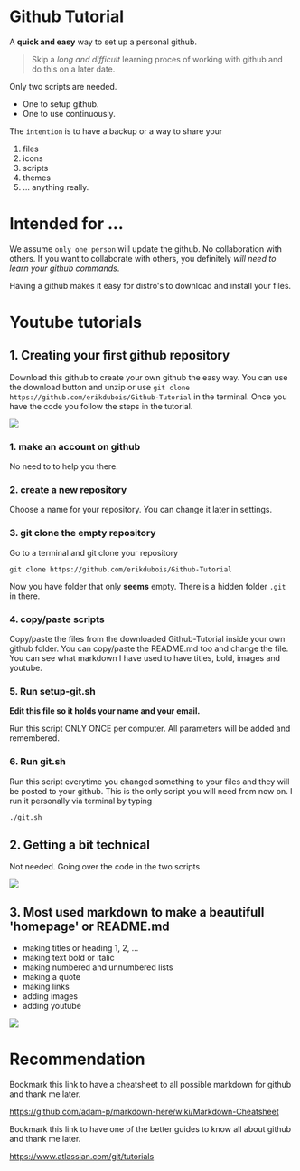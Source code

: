 # Github Tutorial

A **quick and easy** way to set up a personal github. 

>Skip a *long and difficult* learning proces of working with github and do this on a later date.

Only two scripts are needed.

- One to setup github.
- One to use continuously.

The `intention` is to have a backup or a way to share your

1. files
2. icons
3. scripts
4. themes
5. ... anything really.

# Intended for ...

We assume `only one person` will update the github. No collaboration with others. 
If you want to collaborate with others, you definitely *will need to learn your github commands*.

Having a github makes it easy for distro's to download and install your files.


# Youtube tutorials

## 1. Creating your first github repository

Download this github to create your own github the easy way. 
You can use the download button and unzip or use `git clone https://github.com/erikdubois/Github-Tutorial`
in the terminal. Once you have the code you follow the steps in the tutorial.

<a target="_blank" href="https://www.youtube.com/playlist?list=PLlloYVGq5pS62xdUdNsWCqRC_y-cgqBbh">
<img style="max-width:100%;" src="http://i.imgur.com/aLvTmJn.jpg">
</a>

### 1. make an account on github

No need to to help you there.

### 2. create a new repository

Choose a name for your repository. You can change it later in settings.

### 3. git clone the empty repository

Go to a terminal and git clone your repository

	git clone https://github.com/erikdubois/Github-Tutorial

Now you have folder that only **seems** empty. There is a hidden folder `.git` in there.

### 4. copy/paste scripts

Copy/paste the files from the downloaded Github-Tutorial inside your own github folder. You can copy/paste
the README.md too and change the file. You can see what markdown I have used to have titles, bold, images and youtube.


### 5. Run setup-git.sh 

**Edit this file so it holds your name and your email.**

Run this script ONLY ONCE per computer. All parameters will be added and remembered.

### 6. Run git.sh

Run this script everytime you changed something to your files and they will be posted to your github.
This is the only script you will need from now on. I run it personally via terminal by typing

	./git.sh




## 2. Getting a bit technical

Not needed. Going over the code in the two scripts

<a target="_blank" href="https://www.youtube.com/playlist?list=PLlloYVGq5pS62xdUdNsWCqRC_y-cgqBbh">
<img style="max-width:100%;" src="http://i.imgur.com/aLvTmJn.jpg">
</a>


## 3. Most used markdown to make a beautifull 'homepage' or README.md

* making titles or heading 1, 2, ...
* making text bold or italic
* making numbered and unnumbered lists
* making a quote
* making links
* adding images
* adding youtube


<a target="_blank" href="https://www.youtube.com/playlist?list=PLlloYVGq5pS62xdUdNsWCqRC_y-cgqBbh">
<img style="max-width:100%;" src="http://i.imgur.com/aLvTmJn.jpg">
</a>



# Recommendation

Bookmark this link to have a cheatsheet to all possible markdown for github and thank me later.

https://github.com/adam-p/markdown-here/wiki/Markdown-Cheatsheet


Bookmark this link to have one of the better guides to know all about github and thank me later.

https://www.atlassian.com/git/tutorials



